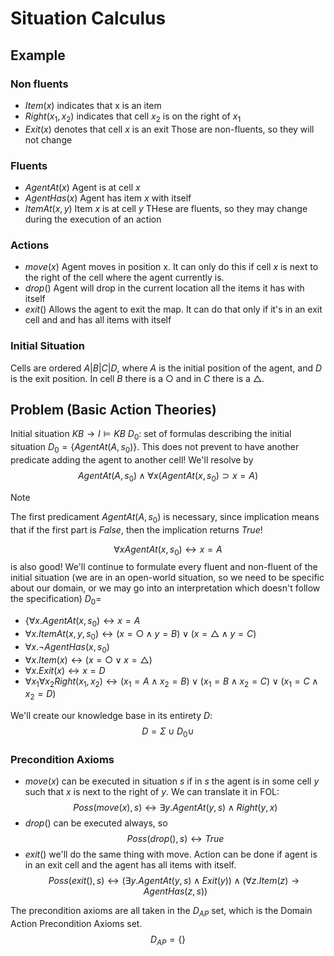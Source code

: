 # Situation Calculus 
## Example
### Non fluents
- $Item(x)$ indicates that x is an item
- $Right(x_1, x_2)$ indicates that cell $x_2$ is on the right of $x_1$
- $Exit(x)$ denotes that cell $x$ is an exit
Those are non-fluents, so they will not change
### Fluents
- $AgentAt(x)$ Agent is at cell $x$
- $AgentHas(x)$ Agent has item $x$ with itself
- $ItemAt(x,y)$ Item $x$ is at cell $y$
THese are fluents, so they may change during the execution of an action
### Actions
- $move(x)$ Agent moves in position x. It can only do this if cell $x$ is next to the right of the cell where the agent currently is.
- $drop()$ Agent will drop in the current location all the items it has with itself
- $exit()$ Allows the agent to exit the map. It can do that only if it's in an exit cell and and has all items with itself
### Initial Situation
Cells are ordered $A | B | C | D$, where $A$ is the initial position of the agent, and $D$ is the exit position. In cell $B$ there is a $\bigcirc$ and in $C$ there is a $\bigtriangleup$.
## Problem (Basic Action Theories)
Initial situation
$KB \rightarrow I \models KB$
$D_0$: set of formulas describing the initial situation
$D_0 = \{AgentAt(A,s_0)\}$. This does not prevent to have another predicate adding the agent to another cell! We'll resolve by $$AgentAt(A,s_0) \wedge \forall x(AgentAt(x,s_0) \supset x = A)$$
> [!NOTE]
> The first predicament $AgentAt(A,s_0)$ is necessary, since implication means that if the first part is $False$, then the implication returns $True$!

$$\forall x AgentAt(x,s_0) \leftrightarrow x=A$$ is also good!
We'll continue to formulate every fluent and non-fluent of the initial situation (we are in an open-world situation, so we need to be specific about our domain, or we may go into an interpretation which doesn't follow the specification)
$D_0 =$
- $\{\forall x. AgentAt(x,s_0) \leftrightarrow x=A$
- $\forall x.ItemAt(x,y,s_0) \leftrightarrow (x=\bigcirc \wedge y = B) \vee (x=\bigtriangleup \wedge y = C)$
- $\forall x. \neg AgentHas(x, s_0)$
- $\forall x.Item(x) \leftrightarrow (x = \bigcirc \vee x = \bigtriangleup)$
- $\forall x.Exit(x) \leftrightarrow x=D$
- $\forall x_1 \forall x_2 Right(x_1, x_2) \leftrightarrow ( x_1 = A \wedge x_2 = B) \vee ( x_1 = B \wedge x_2 = C) \vee ( x_1 = C \wedge x_2 = D)$ 

We'll create our knowledge base in its entirety $D$:
$$D = \Sigma \cup D_0 \cup$$
### Precondition Axioms
- $move(x)$ can be executed in situation $s$ if in $s$ the agent is in some cell $y$ such that $x$ is next to the right of $y$. We can translate it in FOL:
$$Poss(move(x), s) \leftrightarrow \exists y.AgentAt(y, s) \wedge Right(y,x)$$
- $drop()$ can be executed always, so
$$Poss(drop(), s) \leftrightarrow True$$
- $exit()$ we'll do the same thing with move. Action can be done if agent is in an exit cell and the agent has all items with itself.
$$
Poss(exit(), s) \leftrightarrow (\exists y.AgentAt(y,s) \wedge Exit(y)) \wedge (\forall z. Item(z) \rightarrow AgentHas(z,s))
$$

The precondition axioms are all taken in the $D_{AP}$ set, which is the Domain Action Precondition Axioms set.
$$
D_{AP} = \{\}
$$